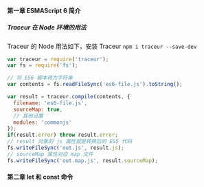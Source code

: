 <!--
 * @Author: jerrychane
 * @LastEditors: jerrychane
 * @Date: 2021-08-18 21:43:55
 * @LastEditTime: 2021-09-21 22:15:56
-->
#### 第一章 ESMAScript 6 简介

##### Traceur 在 Node 环境的用法

Traceur 的 Node 用法如下，安装 Traceur `npm i traceur --save-dev`

```js
var traceur = require('traceur');
var fs = require('fs');

// 将 ES6 脚本转为字符串
var contents = fs.readFileSync('es6-file.js').toString();

var result = traceur.compile(contents, {
  filename: 'es6-file.js',
  sourceMap: true,
  // 其他设置
  modules: 'commonjs'
});
if(result.error) throw result.error;
// result 对象的 js 属性就是转换后的 ES5 代码
fs.writeFileSync('out.js', result.js);
// sourceMap 属性对应 map 文件
fs.writeFileSync('out.map.js', result.sourceMap);
```

#### 第二章 let 和 const 命令


